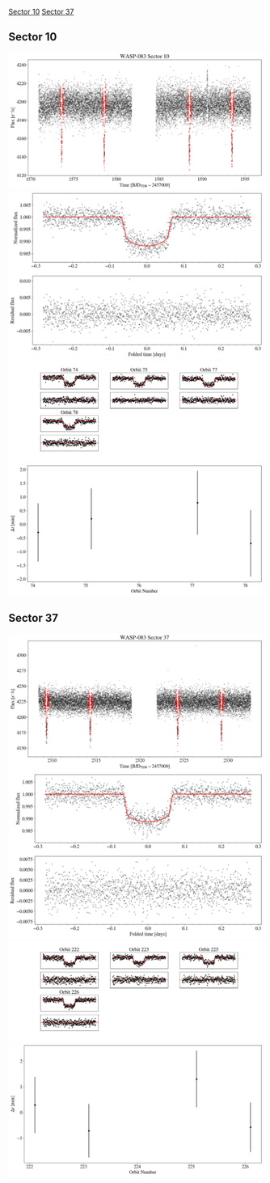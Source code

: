 [Sector 10](#sector10)
[Sector 37](#sector37)

<a name = "sector10"></a>
## Sector 10
![alt text](/tt/WASP-083_Sector_10/WASP-083_Sector_10_a_TimeSeries.png)
![alt text](/tt/WASP-083_Sector_10/WASP-083_Sector_10_b_FoldedLightCurve.png)
![alt text](/tt/WASP-083_Sector_10/WASP-083_Sector_10_b_IndividualTransitsWithFit.png)
![alt text](/tt/WASP-083_Sector_10/WASP-083_Sector_10_c_TimingResiduals.png)

<a name = "sector37"></a>
## Sector 37
![alt text](/tt/WASP-083_Sector_37/WASP-083_Sector_37_a_TimeSeries.png)
![alt text](/tt/WASP-083_Sector_37/WASP-083_Sector_37_b_FoldedLightCurve.png)
![alt text](/tt/WASP-083_Sector_37/WASP-083_Sector_37_b_IndividualTransitsWithFit.png)
![alt text](/tt/WASP-083_Sector_37/WASP-083_Sector_37_c_TimingResiduals.png)

